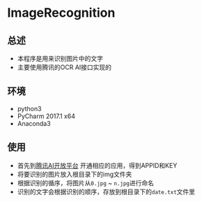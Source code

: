 ImageRecognition
====================

总述
--------------------

* 本程序是用来识别图片中的文字
* 主要使用腾讯的OCR AI接口实现的

环境
---------------------

* python3
* PyCharm 2017.1 x64
* Anaconda3

使用
---------------------

* 首先到[腾讯AI开放平台](https://ai.qq.com/)  开通相应的应用，得到APPID和KEY
* 将要识别的图片放入根目录下的img文件夹
* 根据识别的循序，将图片从`0.jpg` ~ `n.jpg`进行命名
* 识别的文字会根据识别的顺序，存放到根目录下的`date.txt`文件里
